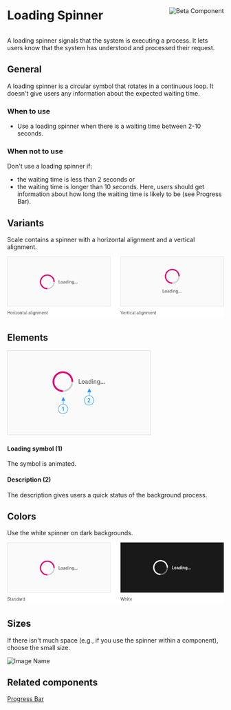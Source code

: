 <div style="display: inline-flex; align-items: center; justify-content: space-between; width: 100%;">
    <h1>Loading Spinner</h1>
    <img src="assets/tag-beta.svg" alt="Beta Component" />
</div>

A loading spinner signals that the system is executing a process. It lets users know that the system has understood and processed their request.

## General

A loading spinner is a circular symbol that rotates in a continuous loop. It doesn't give users any information about the expected waiting time.

### When to use

- Use a loading spinner when there is a waiting time between 2-10 seconds.

### When not to use

Don't use a loading spinner if:

- the waiting time is less than 2 seconds or
- the waiting time is longer than 10 seconds. Here, users should get information about how long the waiting time is likely to be (see Progress Bar).

## Variants

Scale contains a spinner with a horizontal alignment and a vertical alignment.

![Image Name](./img/Loading-Spinner-Varianten-EN.png)

## Elements

![Image Name](./img/Loading-spinner-elemente.png)

#### Loading symbol (1)

The symbol is animated.

#### Description (2)

The description gives users a quick status of the background process.

## Colors

Use the white spinner on dark backgrounds.

![Image Name](./img/Loading-Spinner-Farben-EN.png)

## Sizes

If there isn't much space (e.g., if you use the spinner within a component), choose the small size.

![Image Name](./img/Loading-Spinner-Groeßen-EN.png)

## Related components

<a href="?path=/usage/components-progress-bar--determinate">Progress Bar</a>
